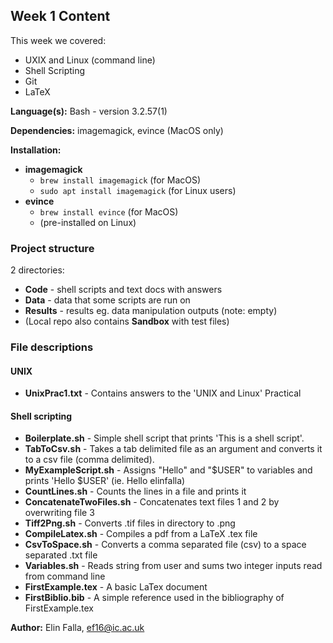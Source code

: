 ## Week 1 Content

This week we covered:
- UXIX and Linux (command line)
- Shell Scripting
- Git
- LaTeX

**Language(s):** Bash - version 3.2.57(1)

**Dependencies:** imagemagick, evince (MacOS only)

**Installation:** 
- **imagemagick**
	- `brew install imagemagick` (for MacOS)
	- `sudo apt install imagemagick` (for Linux users)
- **evince**
	- `brew install evince` (for MacOS)
	- (pre-installed on Linux)

### Project structure

2 directories:
- **Code** - shell scripts and text docs with answers
- **Data** - data that some scripts are run on
- **Results** - results eg. data manipulation outputs (note: empty)
- (Local repo also contains **Sandbox** with test files)

### File descriptions
#### UNIX

- **UnixPrac1.txt** - Contains answers to the 'UNIX and Linux' Practical

#### Shell scripting

- **Boilerplate.sh** - Simple shell script that prints 'This is a shell script'.
- **TabToCsv.sh** - Takes a tab delimited file as an argument and converts it to a csv file (comma delimited).
- **MyExampleScript.sh** - Assigns "Hello" and "$USER" to variables and prints 'Hello $USER' (ie. Hello elinfalla)
- **CountLines.sh** - Counts the lines in a file and prints it
- **ConcatenateTwoFiles.sh** - Concatenates text files 1 and 2 by overwriting file 3
- **Tiff2Png.sh** - Converts .tif files in directory to .png
- **CompileLatex.sh** - Compiles a pdf from a LaTeX .tex file
- **CsvToSpace.sh** - Converts a comma separated file (csv) to a space separated .txt file
- **Variables.sh** - Reads string from user and sums two integer inputs read from command line
- **FirstExample.tex** - A basic LaTex document
- **FirstBiblio.bib** - A simple reference used in the bibliography of FirstExample.tex

**Author:** Elin Falla, ef16@ic.ac.uk

